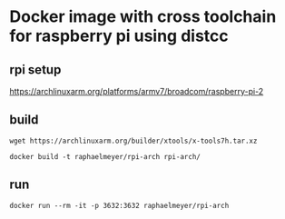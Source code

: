 # Docker image with cross toolchain for raspberry pi using distcc

## rpi setup

https://archlinuxarm.org/platforms/armv7/broadcom/raspberry-pi-2

## build

    wget https://archlinuxarm.org/builder/xtools/x-tools7h.tar.xz

    docker build -t raphaelmeyer/rpi-arch rpi-arch/

## run

    docker run --rm -it -p 3632:3632 raphaelmeyer/rpi-arch


